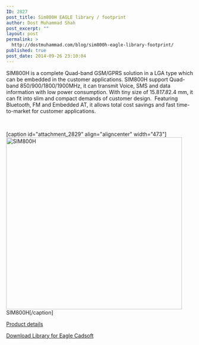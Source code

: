 ```yaml
---
ID: 2827
post_title: Sim800H EAGLE library / footprint
author: Dost Muhammad Shah
post_excerpt: ""
layout: post
permalink: >
  http://dostmuhammad.com/blog/sim800h-eagle-library-footprint/
published: true
post_date: 2014-09-26 23:10:04
---
```

SIM800H is a complete Quad-band GSM/GPRS solution in a LGA type which can be embedded in the customer applications.
SIM800H support Quad-band 850/900/1800/1900MHz, it can transmit Voice, SMS and data information with low power consumption. With tiny size of 15.8*17.8*2.4 mm, it can fit into slim and compact demands of customer design.  Featuring Bluetooth, FM and Embedded AT, it allows total cost savings and fast time-to-market for customer applications.

&nbsp;

[caption id="attachment_2829" align="aligncenter" width="473"]<a href="http://dostmuhammad.com/wp-content/uploads/Capture9.png"><img class="size-full wp-image-2829" src="http://dostmuhammad.com/wp-content/uploads/Capture9.png" alt="SIM800H" width="473" height="462" /></a> SIM800H[/caption]

<a title="Sim800 " href="http://wm.sim.com/producten.aspx?id=1057" target="_blank">Product details</a>

<a title="Library for SIm800" href="https://www.dropbox.com/s/6ak9qux1lvv8ffs/SIM800.lbr?dl=0" target="_blank">Download Library for Eagle Cadsoft</a>